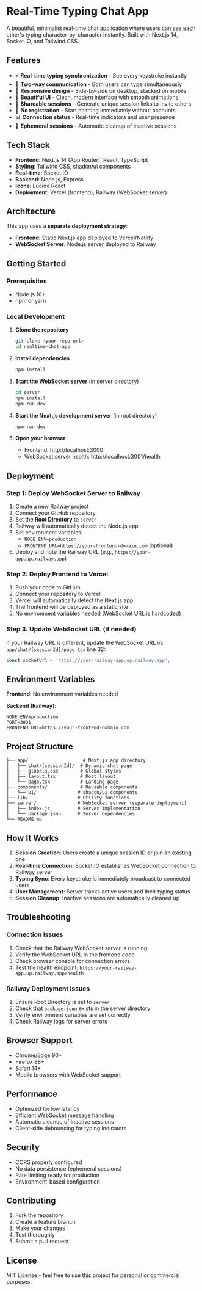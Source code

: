 # Real-Time Typing Chat App

A beautiful, minimalist real-time chat application where users can see each other's typing character-by-character instantly. Built with Next.js 14, Socket.IO, and Tailwind CSS.

## Features

- ⚡ **Real-time typing synchronization** - See every keystroke instantly
- 🔄 **Two-way communication** - Both users can type simultaneously
- 📱 **Responsive design** - Side-by-side on desktop, stacked on mobile
- 🎨 **Beautiful UI** - Clean, modern interface with smooth animations
- 🔗 **Shareable sessions** - Generate unique session links to invite others
- 🚫 **No registration** - Start chatting immediately without accounts
- 📊 **Connection status** - Real-time indicators and user presence
- 🧹 **Ephemeral sessions** - Automatic cleanup of inactive sessions

## Tech Stack

- **Frontend**: Next.js 14 (App Router), React, TypeScript
- **Styling**: Tailwind CSS, shadcn/ui components
- **Real-time**: Socket.IO
- **Backend**: Node.js, Express
- **Icons**: Lucide React
- **Deployment**: Vercel (frontend), Railway (WebSocket server)

## Architecture

This app uses a **separate deployment strategy**:

- **Frontend**: Static Next.js app deployed to Vercel/Netlify
- **WebSocket Server**: Node.js server deployed to Railway

## Getting Started

### Prerequisites

- Node.js 16+ 
- npm or yarn

### Local Development

1. **Clone the repository**
   ```bash
   git clone <your-repo-url>
   cd realtime-chat-app
   ```

2. **Install dependencies**
   ```bash
   npm install
   ```

3. **Start the WebSocket server** (in server directory)
   ```bash
   cd server
   npm install
   npm run dev
   ```

4. **Start the Next.js development server** (in root directory)
   ```bash
   npm run dev
   ```

5. **Open your browser**
   - Frontend: http://localhost:3000
   - WebSocket server health: http://localhost:3001/health

## Deployment

### Step 1: Deploy WebSocket Server to Railway

1. Create a new Railway project
2. Connect your GitHub repository
3. Set the **Root Directory** to `server`
4. Railway will automatically detect the Node.js app
5. Set environment variables:
   - `NODE_ENV=production`
   - `FRONTEND_URL=https://your-frontend-domain.com` (optional)
6. Deploy and note the Railway URL (e.g., `https://your-app.up.railway.app`)

### Step 2: Deploy Frontend to Vercel

1. Push your code to GitHub
2. Connect your repository to Vercel
3. Vercel will automatically detect the Next.js app
4. The frontend will be deployed as a static site
5. No environment variables needed (WebSocket URL is hardcoded)

### Step 3: Update WebSocket URL (if needed)

If your Railway URL is different, update the WebSocket URL in:
`app/chat/[sessionId]/page.tsx` line 32:

```typescript
const socketUrl = 'https://your-railway-app.up.railway.app';
```

## Environment Variables

**Frontend**: No environment variables needed

**Backend (Railway)**:
```
NODE_ENV=production
PORT=3001
FRONTEND_URL=https://your-frontend-domain.com
```

## Project Structure

```
├── app/                    # Next.js app directory
│   ├── chat/[sessionId]/  # Dynamic chat page
│   ├── globals.css        # Global styles
│   ├── layout.tsx         # Root layout
│   └── page.tsx           # Landing page
├── components/            # Reusable components
│   └── ui/               # shadcn/ui components
├── lib/                  # Utility functions
├── server/               # WebSocket server (separate deployment)
│   ├── index.js          # Server implementation
│   └── package.json      # Server dependencies
└── README.md
```

## How It Works

1. **Session Creation**: Users create a unique session ID or join an existing one
2. **Real-time Connection**: Socket.IO establishes WebSocket connection to Railway server
3. **Typing Sync**: Every keystroke is immediately broadcast to connected users
4. **User Management**: Server tracks active users and their typing status
5. **Session Cleanup**: Inactive sessions are automatically cleaned up

## Troubleshooting

### Connection Issues

1. Check that the Railway WebSocket server is running
2. Verify the WebSocket URL in the frontend code
3. Check browser console for connection errors
4. Test the health endpoint: `https://your-railway-app.up.railway.app/health`

### Railway Deployment Issues

1. Ensure Root Directory is set to `server`
2. Check that `package.json` exists in the server directory
3. Verify environment variables are set correctly
4. Check Railway logs for server errors

## Browser Support

- Chrome/Edge 90+
- Firefox 88+
- Safari 14+
- Mobile browsers with WebSocket support

## Performance

- Optimized for low latency
- Efficient WebSocket message handling
- Automatic cleanup of inactive sessions
- Client-side debouncing for typing indicators

## Security

- CORS properly configured
- No data persistence (ephemeral sessions)
- Rate limiting ready for production
- Environment-based configuration

## Contributing

1. Fork the repository
2. Create a feature branch
3. Make your changes
4. Test thoroughly
5. Submit a pull request

## License

MIT License - feel free to use this project for personal or commercial purposes.